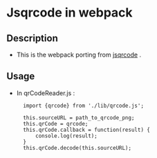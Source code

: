 # Jsqrcode in webpack

[jsqrcode]: https://github.com/LazarSoft/jsqrcode.git

## Description

* This is the webpack porting from [jsqrcode] .

## Usage

* In qrCodeReader.js :

        import {qrcode} from './lib/qrcode.js';
    
        this.sourceURL = path_to_qrcode_png;
        this.qrCode = qrcode;
        this.qrCode.callback = function(result) {
            console.log(result);
        }
        this.qrCode.decode(this.sourceURL);
    

